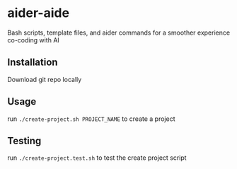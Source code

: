 # aider-aide

Bash scripts, template files, and aider commands for a smoother experience co-coding with AI

## Installation

Download git repo locally

## Usage

run ```./create-project.sh PROJECT_NAME``` to create a project

## Testing
run ```./create-project.test.sh``` to test the create project script

